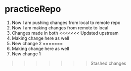 # practiceRepo

1. Now I am pushing changes from local to remote repo
2. Now I am making changes from remote to local 
3. Changes made in both
<<<<<<< Updated upstream
3. Making change here as well
5. New change 2 
=======
4. Making change here as well
5. New change 1
>>>>>>> Stashed changes
